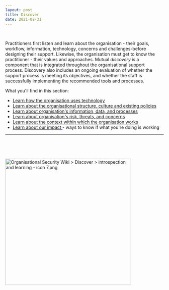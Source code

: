 ```yaml
---
layout: post
title: Discover
date: 2021-08-31
---
```


<body class="mceContentBody aui-theme-default wiki-content fullsize">
<p> </p> <div class="contentLayout2">
<div class="columnLayout two-equal" data-layout="two-equal">
<div class="cell normal" data-type="normal">
<div class="innerCell">
<p><span>Practitioners first listen and learn about the organisation - their goals, workflow, information, technology, concerns and challenges-before designing their support. Likewise, the organisation must get to know the practitioner - their values and approaches. Mutual </span><em><span>discovery</span></em><span> is a component that is integrated throughout the organisational support process. Discovery also includes an ongoing evaluation of whether the support process is meeting its objectives, and whether the staff is successfully implementing the recommended tools and processes.</span></p><p>What you'll find in this section:</p><ul><li><span style="color: rgb(0,0,238);"><span style="text-decoration: underline;"><a class="confluence-link" data-base-url="https://orgsec.community" data-linked-resource-default-alias="Learn how the organisation uses technology" data-linked-resource-id="1015844" data-linked-resource-type="page" data-linked-resource-version="4" href="/display/OS/Learn+how+the+organisation+uses+technology">Learn how the organisation uses technology</a></span></span></li><li><span style="color: rgb(0,0,238);"><span style="text-decoration: underline;"><a class="confluence-link" data-base-url="https://orgsec.community" data-linked-resource-default-alias="Learn about the organisational structure, culture and existing policies" data-linked-resource-id="1015851" data-linked-resource-type="page" data-linked-resource-version="4" href="/display/OS/Learn+about+the+organisational+structure%2C+culture+and+existing+policies">Learn about the organisational structure, culture and existing policies</a></span></span></li><li><span style="color: rgb(0,0,238);"><span style="text-decoration: underline;"><a class="confluence-link" data-base-url="https://orgsec.community" data-linked-resource-default-alias="Learn about organisation's information, data, and processes" data-linked-resource-id="1015855" data-linked-resource-type="page" data-linked-resource-version="4" href="/display/OS/Learn+about+organisation%27s+information%2C+data%2C+and+processes">Learn about organisation's information, data, and processes</a></span></span></li><li><span style="color: rgb(0,0,238);"><span style="text-decoration: underline;"><a class="confluence-link" data-base-url="https://orgsec.community" data-linked-resource-default-alias="Learn about organisation's risk, threats, and concerns" data-linked-resource-id="1015858" data-linked-resource-type="page" data-linked-resource-version="7" href="/display/OS/Learn+about+organisation%27s+risk%2C+threats%2C+and+concerns">Learn about organisation's risk, threats, and concerns</a></span></span></li><li><span style="color: rgb(0,0,238);"><span style="text-decoration: underline;"><a class="confluence-link" data-base-url="https://orgsec.community" data-linked-resource-default-alias="Learn about the context within which the organisation works" data-linked-resource-id="1015868" data-linked-resource-type="page" data-linked-resource-version="4" href="/display/OS/Learn+about+the+context+within+which+the+organisation+works">Learn about the context within which the organisation works</a></span></span></li><li><span style="color: rgb(0,0,238);"><span style="text-decoration: underline;"><a class="confluence-link" data-base-url="https://orgsec.community" data-linked-resource-default-alias="Learn about our impact" data-linked-resource-id="1015989" data-linked-resource-type="page" data-linked-resource-version="2" href="/display/OS/Learn+about+our+impact">Learn about our impact</a> </span></span>- ways to know if what you're doing is working</li></ul><hr/><p><br/></p><p><br/></p></div>
</div>
<div class="cell normal" data-type="normal">
<div class="innerCell">
<p><img class="confluence-embedded-image image-center" data-base-url="https://orgsec.community" data-image-height="2000" data-image-src="/download/attachments/1015834/introspection%20and%20learning%20-%20icon%207.png?version=1&amp;modificationDate=1591326365000&amp;api=v2" data-image-width="2000" data-linked-resource-container-id="1015834" data-linked-resource-container-version="12" data-linked-resource-content-type="image/png" data-linked-resource-default-alias="introspection and learning - icon 7.png" data-linked-resource-id="14286853" data-linked-resource-type="attachment" data-linked-resource-version="1" data-location="Organisational Security Wiki &gt; Discover &gt; introspection and learning - icon 7.png" data-unresolved-comment-count="0" height="400" src="/download/attachments/1015834/introspection%20and%20learning%20-%20icon%207.png?version=1&amp;modificationDate=1591326365000&amp;api=v2" title="Organisational Security Wiki &gt; Discover &gt; introspection and learning - icon 7.png"/> </p></div>
</div>
</div>
</div>
<p> </p>
</body>